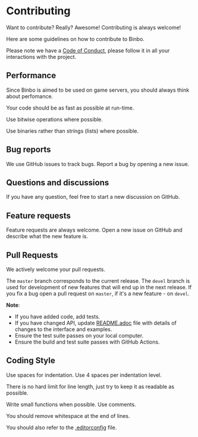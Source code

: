 # Contributing

Want to contribute? Really? Awesome! Contributing is always welcome!

Here are some guidelines on how to contribute to Binbo.

Please note we have a [Code of Conduct](CODE_OF_CONDUCT.md), please follow it in all your interactions with the project.

## Performance

Since Binbo is aimed to be used on game servers, you should always think about perfomance.

Your code should be as fast as possible at run-time.

Use bitwise operations where possible.

Use binaries rather than strings (lists) where possible.

## Bug reports

We use GitHub issues to track bugs. Report a bug by opening a new issue.

## Questions and discussions

If you have any question, feel free to start a new discussion on GitHub.

## Feature requests

Feature requests are always welcome. Open a new issue on GitHub and describe what the new feature is.

## Pull Requests

We actively welcome your pull requests.

The `master` branch corresponds to the current release. The `devel` branch is used for development of new features that will end up in the next release. If you fix a bug open a pull request on `master`, if it's a new feature - on `devel`.

**Note**:

* If you have added code, add tests.
* If you have changed API, update [README.adoc](README.adoc) file with details of changes to the interface and examples.
* Ensure the test suite passes on your local computer.
* Ensure the build and test suite passes with GitHub Actions.

## Coding Style

Use spaces for indentation. Use 4 spaces per indentation level.

There is no hard limit for line length, just try to keep it as readable as possible.

Write small functions when possible. Use comments.

You should remove whitespace at the end of lines.

You should also refer to the [.editorconfig](.editorconfig) file.
